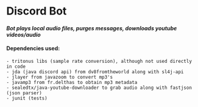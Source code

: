# Discord Bot

#### ***Bot plays local audio files, purges messages, downloads youtube videos/audio*** <br>

#### Dependencies used:

    - tritonus libs (sample rate conversion), although not used directly in code
    - jda (java discord api) from dv8fromtheworld along with sl4j-api
    - jlayer from javazoom to convert mp3's
    - javamp3 from fr.delthas to obtain mp3 metadata
    - sealedtx/java-youtube-downloader to grab audio along with fastjson (json parser)
    - junit (tests)






